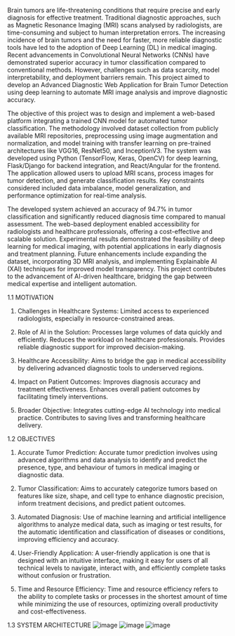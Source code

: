 Brain tumors are life-threatening conditions that require precise and early diagnosis for effective treatment. Traditional diagnostic approaches, such as Magnetic Resonance Imaging (MRI) scans analysed by radiologists, are time-consuming and subject to human interpretation errors. The increasing incidence of brain tumors and the need for faster, more reliable diagnostic tools have led to the adoption of Deep Learning (DL) in medical imaging. Recent advancements in Convolutional Neural Networks (CNNs) have demonstrated superior accuracy in tumor classification compared to conventional methods. However, challenges such as data scarcity, model interpretability, and deployment barriers remain. This project aimed to develop an Advanced Diagnostic Web Application for Brain Tumor Detection using deep learning to automate MRI image analysis and improve diagnostic accuracy.

The objective of this project was to design and implement a web-based platform integrating a trained CNN model for automated tumor classification. The methodology involved dataset collection from publicly available MRI repositories, preprocessing using image augmentation and normalization, and model training with transfer learning on pre-trained architectures like VGG16, ResNet50, and InceptionV3. The system was developed using Python (TensorFlow, Keras, OpenCV) for deep learning, Flask/Django for backend integration, and React/Angular for the frontend. The application allowed users to upload MRI scans, process images for tumor detection, and generate classification results. Key constraints considered included data imbalance, model generalization, and performance optimization for real-time analysis.

The developed system achieved an accuracy of 94.7% in tumor classification and significantly reduced diagnosis time compared to manual assessment. The web-based deployment enabled accessibility for radiologists and healthcare professionals, offering a cost-effective and scalable solution. Experimental results demonstrated the feasibility of deep learning for medical imaging, with potential applications in early diagnosis and treatment planning. Future enhancements include expanding the dataset, incorporating 3D MRI analysis, and implementing Explainable AI (XAI) techniques for improved model transparency. This project contributes to the advancement of AI-driven healthcare, bridging the gap between medical expertise and intelligent automation.


1.1 MOTIVATION

1.	Challenges in Healthcare Systems: Limited access to experienced radiologists, especially in resource-constrained areas.

2.	Role of AI in the Solution: Processes large volumes of data quickly and efficiently. Reduces the workload on healthcare professionals. Provides reliable diagnostic support for improved decision-making.

3.	Healthcare Accessibility: Aims to bridge the gap in medical accessibility by delivering advanced diagnostic tools to underserved regions.

4.	Impact on Patient Outcomes: Improves diagnosis accuracy and treatment effectiveness. Enhances overall patient outcomes by facilitating timely interventions.

5.	Broader Objective: Integrates cutting-edge AI technology into medical practice. Contributes to saving lives and transforming healthcare delivery.


1.2	OBJECTIVES

1.	Accurate Tumor Prediction: Accurate tumor prediction involves using advanced algorithms and data analysis to identify and predict the presence, type, and behaviour of tumors in medical imaging or diagnostic data.

2.	 Tumor Classification: Aims to accurately categorize tumors based on features like size, shape, and cell type to enhance diagnostic precision, inform treatment decisions, and predict patient outcomes.

3.	 Automated Diagnosis: Use of machine learning and artificial intelligence algorithms to analyze medical data, such as imaging or test results, for the automatic identification and classification of diseases or conditions, improving efficiency and accuracy.

4.	 User-Friendly Application: A user-friendly application is one that is designed with an intuitive interface, making it easy for users of all technical levels to navigate, interact with, and efficiently complete tasks without confusion or frustration.

5.	 Time and Resource Efficiency: Time and resource efficiency refers to the ability to complete tasks or processes in the shortest amount of time while minimizing the use of resources, optimizing overall productivity and cost-effectiveness.

1.3	SYSTEM ARCHITECTURE
![image](https://github.com/user-attachments/assets/462c7cc7-9293-4401-afae-6cf0fc734a59)
![image](https://github.com/user-attachments/assets/a5aac9ae-dd8c-4bc8-9d39-3f265fcb7aa7)
![image](https://github.com/user-attachments/assets/a0d7acab-f8f5-4a22-9c26-da5ddc9c54f4)


